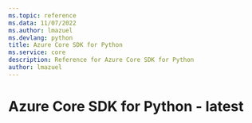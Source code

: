 ```yaml
---
ms.topic: reference
ms.data: 11/07/2022
ms.author: lmazuel
ms.devlang: python
title: Azure Core SDK for Python
ms.service: core
description: Reference for Azure Core SDK for Python
author: lmazuel
---
```

# Azure Core SDK for Python - latest